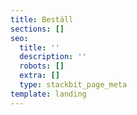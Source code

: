 ```yaml
---
title: Beställ
sections: []
seo:
  title: ''
  description: ''
  robots: []
  extra: []
  type: stackbit_page_meta
template: landing
---
```

